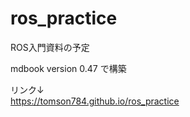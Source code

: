 # ros_practice

ROS入門資料の予定

mdbook version 0.47 で構築

リンク↓  
https://tomson784.github.io/ros_practice
